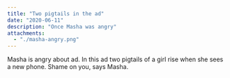 ```yaml
---
title: "Two pigtails in the ad"
date: "2020-06-11"
description: "Once Masha was angry"
attachments:
  - "./masha-angry.png"
---
```


Masha is angry about ad. In this ad two pigtails of a girl rise when she sees a new phone. Shame on you, says Masha.

<img src="" />
